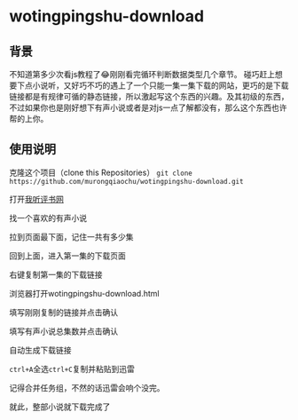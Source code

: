 # wotingpingshu-download
## 背景
不知道第多少次看js教程了😂刚刚看完循环判断数据类型几个章节。
碰巧赶上想要下点小说听，又好巧不巧的遇上了一个只能一集一集下载的网站，更巧的是下载链接都是有规律可循的静态链接，所以激起写这个东西的兴趣。及其初级的东西，不过如果你也是刚好想下有声小说或者是对js一点了解都没有，那么这个东西也许帮的上你。
## 使用说明
克隆这个项目（clone this Repositories）
`git clone https://github.com/murongqiaochu/wotingpingshu-download.git` 
  
打开[我听评书网](http://www.wotingpingshu.com/)  
  
找一个喜欢的有声小说  
  
拉到页面最下面，记住一共有多少集

回到上面，进入第一集的下载页面

右键复制第一集的下载链接

浏览器打开wotingpingshu-download.html

填写刚刚复制的链接并点击确认

填写有声小说总集数并点击确认

自动生成下载链接

`ctrl+A`全选`ctrl+C`复制并粘贴到迅雷

记得合并任务组，不然的话迅雷会响个没完。

就此，整部小说就下载完成了
